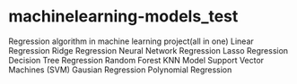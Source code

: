 # machinelearning-models_test
Regression algorithm in machine learning project(all in one)
Linear Regression
Ridge Regression
Neural Network Regression 
Lasso Regression 
Decision Tree Regression 
Random Forest
KNN Model 
Support Vector Machines (SVM)
Gausian Regression
Polynomial Regression
